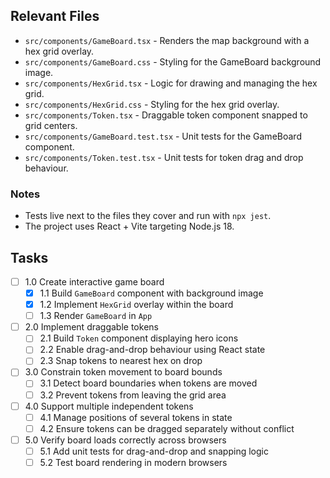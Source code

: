 ## Relevant Files

- `src/components/GameBoard.tsx` - Renders the map background with a hex grid overlay.
- `src/components/GameBoard.css` - Styling for the GameBoard background image.
- `src/components/HexGrid.tsx` - Logic for drawing and managing the hex grid.
- `src/components/HexGrid.css` - Styling for the hex grid overlay.
- `src/components/Token.tsx` - Draggable token component snapped to grid centers.
- `src/components/GameBoard.test.tsx` - Unit tests for the GameBoard component.
- `src/components/Token.test.tsx` - Unit tests for token drag and drop behaviour.

### Notes

- Tests live next to the files they cover and run with `npx jest`.
- The project uses React + Vite targeting Node.js 18.

## Tasks

- [ ] 1.0 Create interactive game board
  - [x] 1.1 Build `GameBoard` component with background image
  - [x] 1.2 Implement `HexGrid` overlay within the board
  - [ ] 1.3 Render `GameBoard` in `App`
- [ ] 2.0 Implement draggable tokens
  - [ ] 2.1 Build `Token` component displaying hero icons
  - [ ] 2.2 Enable drag-and-drop behaviour using React state
  - [ ] 2.3 Snap tokens to nearest hex on drop
- [ ] 3.0 Constrain token movement to board bounds
  - [ ] 3.1 Detect board boundaries when tokens are moved
  - [ ] 3.2 Prevent tokens from leaving the grid area
- [ ] 4.0 Support multiple independent tokens
  - [ ] 4.1 Manage positions of several tokens in state
  - [ ] 4.2 Ensure tokens can be dragged separately without conflict
- [ ] 5.0 Verify board loads correctly across browsers
  - [ ] 5.1 Add unit tests for drag-and-drop and snapping logic
  - [ ] 5.2 Test board rendering in modern browsers
